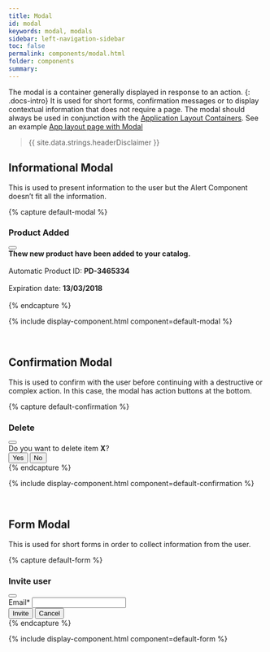 ```yaml
---
title: Modal
id: modal
keywords: modal, modals
sidebar: left-navigation-sidebar
toc: false
permalink: components/modal.html
folder: components
summary:
---
```


The modal is a container generally displayed in response to an action.
{: .docs-intro}
It is used for short forms, confirmation messages or to display contextual information that does not require a page. The modal should always be used in conjunction with the [Application Layout Containers](/layouts/application-layout.html#application-with-ui-overlay). See an example [App layout page with Modal](/demo-pages/modal-overlay-demo-page.html)

> {{ site.data.strings.headerDisclaimer }}


## Informational Modal
This is used to present information to the user but the Alert Component doesn’t fit all the information.

{% capture default-modal %}
<div class="modal-demo-bg">
<div class="fd-modal">
    <div class="fd-modal__content" role="document">
        <div class="fd-modal__header">
            <h3 class="fd-modal__title">Product Added</h3>
            <button class="fd-button--light fd-modal__close" aria-label="close"></button>
        </div>
        <div class="fd-modal__body">
            <b>Thew new product have been added to your catalog.</b><br/>
            <br/>
            Automatic Product ID: <b>PD-3465334</b><br/>
            <br/>
            Expiration date: <b>13/03/2018</b><br/>
            <br/>
        </div>
    </div>
</div>
</div>
{% endcapture %}

{% include display-component.html component=default-modal %}

<br/>

## Confirmation Modal
This is used to confirm with the user before continuing with a destructive or complex action. In this case, the modal has action buttons at the bottom.

{% capture default-confirmation %}
<div class="modal-demo-bg">
<div class="fd-modal">
    <div class="fd-modal__content" role="document">
        <div class="fd-modal__header">
            <h3 class="fd-modal__title">Delete</h3>
            <button class="fd-button--light fd-modal__close" aria-label="close"></button>
        </div>
        <div class="fd-modal__body">
            Do you want to delete item <b>X</b>?
        </div>
        <footer class="fd-modal__footer">
            <div class="fd-modal__actions">
                <button class="fd-button">Yes</button>
                <button class="fd-button--light">No</button>
            </div>
        </footer>
    </div>
</div>
</div>
{% endcapture %}

{% include display-component.html component=default-confirmation %}

<br />

## Form Modal
This is used for short forms in order to collect information from the user.

{% capture default-form %}
<div class="modal-demo-bg">
<div class="fd-modal">
    <div class="fd-modal__content" role="document">
        <div class="fd-modal__header">
            <h3 class="fd-modal__title">Invite user</h3>
            <button class="fd-button--light fd-modal__close" aria-label="close"></button>
        </div>
        <div class="fd-modal__body">
            <div class="fd-form__group">
                <div class="fd-form__item">
                    <label class="fd-form__label" aria-required="true" for="input-2">Email*</label>
                    <input class="fd-form__control" type="text" id="input-2">
                </div>
            </div>
        </div>
        <footer class="fd-modal__footer">
            <div class="fd-modal__actions">
                <button class="fd-button">Invite</button>
                <button class="fd-button--light">Cancel</button>
            </div>
        </footer>
    </div>
</div>
</div>
{% endcapture %}

{% include display-component.html component=default-form %}
